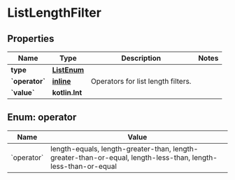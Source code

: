 
# ListLengthFilter

## Properties
| Name | Type | Description | Notes |
| ------------ | ------------- | ------------- | ------------- |
| **type** | [**ListEnum**](ListEnum.md) |  |  |
| **&#x60;operator&#x60;** | [**inline**](#&#x60;Operator&#x60;) | Operators for list length filters. |  |
| **&#x60;value&#x60;** | **kotlin.Int** |  |  |


<a id="`Operator`"></a>
## Enum: operator
| Name | Value |
| ---- | ----- |
| &#x60;operator&#x60; | length-equals, length-greater-than, length-greater-than-or-equal, length-less-than, length-less-than-or-equal |



